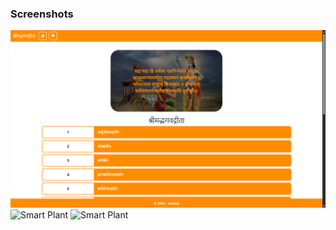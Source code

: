
### Screenshots
![Description](https://github.com/aasheeta-gajera/GeetajiAspDotnet/raw/main/wwwroot/Assets/home.png)
![Smart Plant](https://github.com/aasheeta-gajera/SmartPlantGuardian/main/Images/SmartPlantd1.png)
![Smart Plant](https://raw.githubusercontent.com/aasheeta-gajer/SmartPlantGuardian/main/images/smartplantd1.png)
